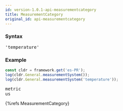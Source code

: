 ```yaml
---
id: version-1.0.1-api-measurementcategory
title: MeasurementCategory
original_id: api-measurementcategory
---
```


### Syntax

<pre class="syntax">
'temperature'
</pre>

### Example

```typescript
const cldr = framework.get('es-PR');
log(cldr.General.measurementSystem());
log(cldr.General.measurementSystem('temperature'));
```
<pre class="output">
metric
us
</pre>


{%refs MeasurementCategory}
